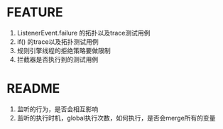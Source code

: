 # FEATURE

1. ListenerEvent.failure 的拓扑以及trace测试用例
2. if() 的trace以及拓扑测试用例
5. 规则引擎线程的拒绝策略要做限制
6. 拦截器是否执行到的测试用例

# README

1. 监听的行为，是否会相互影响
2. 监听的执行时机，global执行次数，如何执行，是否会merge所有的变量